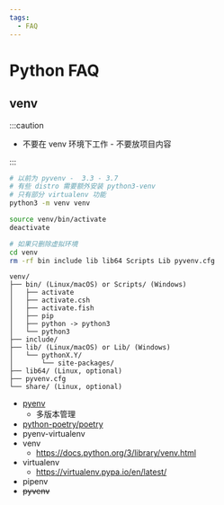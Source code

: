 ```yaml
---
tags:
  - FAQ
---
```


# Python FAQ

## venv

:::caution

- 不要在 venv 环境下工作 - 不要放项目内容

:::


```bash
# 以前为 pyvenv -  3.3 - 3.7
# 有些 distro 需要额外安装 python3-venv
# 只有部分 virtualenv 功能
python3 -m venv venv

source venv/bin/activate
deactivate

# 如果只删除虚拟环境
cd venv
rm -rf bin include lib lib64 Scripts Lib pyvenv.cfg
```

```
venv/
├── bin/ (Linux/macOS) or Scripts/ (Windows)
│   ├── activate
│   ├── activate.csh
│   ├── activate.fish
│   ├── pip
│   ├── python -> python3
│   └── python3
├── include/
├── lib/ (Linux/macOS) or Lib/ (Windows)
│   └── pythonX.Y/
│       └── site-packages/
├── lib64/ (Linux, optional)
├── pyvenv.cfg
└── share/ (Linux, optional)
```

- [pyenv](./pyenv.md)
  - 多版本管理
- [python-poetry/poetry](https://github.com/python-poetry/poetry)
- pyenv-virtualenv
- venv
  - https://docs.python.org/3/library/venv.html
- virtualenv
  - https://virtualenv.pypa.io/en/latest/
- pipenv
- ~~pyvenv~~
